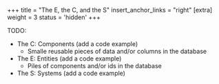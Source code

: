 +++
title = "The E, the C, and the S"
insert_anchor_links = "right"
[extra]
weight = 3
status = 'hidden'
+++

TODO:
- The C: Components (add a code example)
	- Smalle reusable pieces of data and/or columns in the database
- The E: Entities (add a code example)
	- Piles of components and/or ids in the database
- The S: Systems (add a code example)
